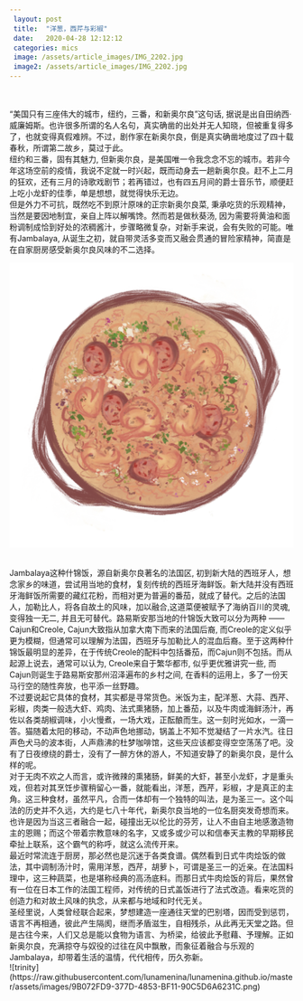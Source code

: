 ```yaml
---
 layout: post
 title:  "洋葱，西芹与彩椒"
 date:   2020-04-28 12:12:12
 categories: mics
 image: /assets/article_images/IMG_2202.jpg
 image2: /assets/article_images/IMG_2202.jpg
---
```

<br/>

<br/>
“美国只有三座伟大的城市，纽约，三番，和新奥尔良”这句话, 据说是出自田纳西·威廉姆斯。也许很多所谓的名人名句，真实确凿的出处并无人知晓，但被重复得多了，也就变得真假难辨。不过，剧作家在新奥尔良，倒是真实确凿地度过了四十载春秋，所谓第二故乡，莫过于此。 

<br/>
纽约和三番，固有其魅力, 但新奥尔良，是美国唯一令我念念不忘的城市。若非今年这场空前的疫情，我说不定就一时兴起，既而动身去一趟新奥尔良。赶不上二月的狂欢，还有三月的诗歌戏剧节；若再错过，也有四五月间的爵士音乐节，顺便赶上吃小龙虾的佳季，单是想想，就觉得快乐无边。 

<br/>
但是外力不可抗，既然吃不到原汁原味的正宗新奥尔良菜, 秉承吃货的乐观精神，当然是要因地制宜，亲自上阵以解嘴馋。然而若是做秋葵汤, 因为需要将黄油和面粉调制成恰到好处的浓稠酱汁，步骤略微复杂，对新手来说，会有失败的可能。唯有Jambalaya, 从诞生之初，就自带灵活多变而又融会贯通的冒险家精神，简直是在自家厨房感受新奥尔良风味的不二选择。 

![jambalaya](https://raw.githubusercontent.com/lunamenina/lunamenina.github.io/master/assets/images/8175D19A-E576-43B4-BB56-C4EECA610A8C.png) 

<br/>
Jambalaya这种什锦饭，源自新奥尔良著名的法国区, 初到新大陆的西班牙人，想念家乡的味道，尝试用当地的食材，复刻传统的西班牙海鲜饭。新大陆并没有西班牙海鲜饭所需要的藏红花粉，而相对更为普遍的番茄，就成了替代。之后的法国人，加勒比人，将各自故土的风味，加以融合,这道菜便被赋予了海纳百川的灵魂, 变得独一无二, 并且无可替代。路易斯安那当地的什锦饭大致可以分为两种 —— Cajun和Creole, Cajun大致指从加拿大南下而来的法国后裔, 而Creole的定义似乎更为模糊，但通常可以理解为法国，西班牙与加勒比人的混血后裔。至于这两种什锦饭最明显的差异，在于传统Creole的配料中包括番茄，而Cajun则不包括。而从起源上说去，通常可以认为, Creole来自于繁华都市, 似乎更优雅讲究一些, 而Cajun则诞生于路易斯安那州沼泽遍布的乡村之间, 在香料的运用上，多了一份天马行空的随性奔放，也平添一丝野趣。 

<br/>
不过要说起它具体的食材，其实都是寻常货色。米饭为主，配洋葱、大蒜、西芹、彩椒，肉类一般选大虾、鸡肉、法式熏猪肠，加上番茄，以及牛肉或海鲜汤汁，再佐以各类胡椒调味，小火慢煮，一场大戏，正酝酿而生。这一刻时光如水，一滴一答。猫随着太阳的移动，不动声色地挪动，锅盖上不知不觉凝结了一片水汽。往日声色犬马的波本街，人声鼎沸的杜梦咖啡馆，这些天应该都变得空空荡荡了吧。没有了日夜缭绕的爵士，没有了一醉方休的游人，不知道安静了的新奥尔良，是什么样的呢。 

<br/>
对于无肉不欢之人而言，或许微辣的熏猪肠，鲜美的大虾，甚至小龙虾，才是重头戏，但若对其烹饪步骤稍留心一番，就能看出，洋葱，西芹，彩椒，才是真正的主角。这三种食材，虽然平凡，合而一体却有一个独特的叫法，是为圣三一。这个叫法的历史并不久远，大约是七八十年代，新奥尔良当地的一位名厨突发奇想而来。也许是因为当这三者融合一起，碰撞出无以伦比的芬芳，让人不由自主地感激造物主的恩赐；而这个带着宗教意味的名字，又或多或少可以和信奉天主教的早期移民牵扯上联系，这个霸气的称呼，就这么流传开来。 

<br/>
最近时常流连于厨房，那必然也是沉迷于各类食谱。偶然看到日式牛肉烩饭的做法，其中调制汤汁时，需用洋葱，西芹，胡萝卜，可谓是圣三一的近亲。在法国料理中，这三种蔬菜，也是堪称经典的高汤底料。而那日式牛肉烩饭的背后，果然曾有一位在日本工作的法国工程师，对传统的日式盖饭进行了法式改造。看来吃货的创造力和对故土风味的执念，从来都与地域和时代无关。 

<br/>
圣经里说，人类曾经联合起来，梦想建造一座通往天堂的巴别塔，因而受到惩罚，语言不再相通，彼此产生隔阂，继而矛盾滋生，自相残杀，从此再无天堂之路。但是古往今来，人们又总是能以食物为语言、为桥梁，给彼此予慰藉、予理解。正如新奥尔良，充满掠夺与奴役的过往在风中飘散，而象征着融合与乐观的Jambalaya，却带着生活的温情，代代相传，历久弥新。 

<br/>
![trinity](https://raw.githubusercontent.com/lunamenina/lunamenina.github.io/master/assets/images/9B072FD9-377D-4853-BF11-90C5D6A6231C.png) 
